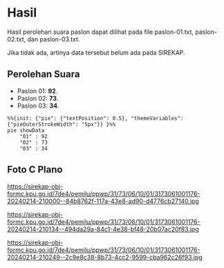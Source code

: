 # Hasil

Hasil perolehan suara paslon dapat dilihat pada file paslon-01.txt, paslon-02.txt, dan paslon-03.txt.

Jika tidak ada, artinya data tersebut belum ada pada SIREKAP.

## Perolehan Suara

 * Paslon 01: **92**.
 * Paslon 02: **73**.
 * Paslon 03: **34**.

```mermaid
%%{init: {"pie": {"textPosition": 0.5}, "themeVariables": {"pieOuterStrokeWidth": "5px"}} }%%
pie showData
    "01" : 92
    "02" : 73
    "03" : 34
```
## Foto C Plano

https://sirekap-obj-formc.kpu.go.id/7de4/pemilu/ppwp/31/73/06/10/01/3173061001176-20240214-210000--84b8762f-117a-43e8-ad90-d4776cb27140.jpg

https://sirekap-obj-formc.kpu.go.id/7de4/pemilu/ppwp/31/73/06/10/01/3173061001176-20240214-210134--494da29a-84c1-4e38-bf48-20b07ac20f83.jpg

https://sirekap-obj-formc.kpu.go.id/7de4/pemilu/ppwp/31/73/06/10/01/3173061001176-20240214-210249--2c9e8c38-8b73-4cc2-9599-cba962c26f93.jpg
